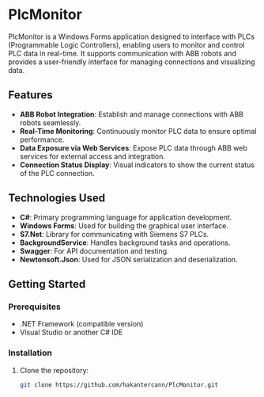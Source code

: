 # PlcMonitor

PlcMonitor is a Windows Forms application designed to interface with PLCs (Programmable Logic Controllers), enabling users to monitor and control PLC data in real-time. It supports communication with ABB robots and provides a user-friendly interface for managing connections and visualizing data.

## Features

- **ABB Robot Integration**: Establish and manage connections with ABB robots seamlessly.
- **Real-Time Monitoring**: Continuously monitor PLC data to ensure optimal performance.
- **Data Exposure via Web Services**: Expose PLC data through ABB web services for external access and integration.
- **Connection Status Display**: Visual indicators to show the current status of the PLC connection.

## Technologies Used

- **C#**: Primary programming language for application development.
- **Windows Forms**: Used for building the graphical user interface.
- **S7.Net**: Library for communicating with Siemens S7 PLCs.
- **BackgroundService**: Handles background tasks and operations.
- **Swagger**: For API documentation and testing.
- **Newtonsoft.Json**: Used for JSON serialization and deserialization.

## Getting Started

### Prerequisites

- .NET Framework (compatible version)
- Visual Studio or another C# IDE

### Installation

1. Clone the repository:
   ```bash
   git clone https://github.com/hakantercann/PlcMonitor.git
